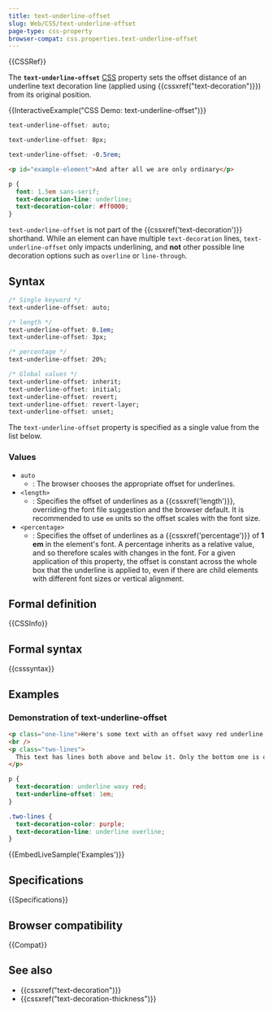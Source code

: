 ```yaml
---
title: text-underline-offset
slug: Web/CSS/text-underline-offset
page-type: css-property
browser-compat: css.properties.text-underline-offset
---
```


{{CSSRef}}

The **`text-underline-offset`** [CSS](/en-US/docs/Web/CSS) property sets the offset distance of an underline text decoration line (applied using {{cssxref("text-decoration")}}) from its original position.

{{InteractiveExample("CSS Demo: text-underline-offset")}}

```css interactive-example-choice
text-underline-offset: auto;
```

```css interactive-example-choice
text-underline-offset: 8px;
```

```css interactive-example-choice
text-underline-offset: -0.5rem;
```

```html interactive-example
<p id="example-element">And after all we are only ordinary</p>
```

```css interactive-example
p {
  font: 1.5em sans-serif;
  text-decoration-line: underline;
  text-decoration-color: #ff0000;
}
```

`text-underline-offset` is not part of the {{cssxref('text-decoration')}} shorthand. While an element can have multiple `text-decoration` lines, `text-underline-offset` only impacts underlining, and **not** other possible line decoration options such as `overline` or `line-through`.

## Syntax

```css
/* Single keyword */
text-underline-offset: auto;

/* length */
text-underline-offset: 0.1em;
text-underline-offset: 3px;

/* percentage */
text-underline-offset: 20%;

/* Global values */
text-underline-offset: inherit;
text-underline-offset: initial;
text-underline-offset: revert;
text-underline-offset: revert-layer;
text-underline-offset: unset;
```

The `text-underline-offset` property is specified as a single value from the list below.

### Values

- `auto`
  - : The browser chooses the appropriate offset for underlines.
- `<length>`
  - : Specifies the offset of underlines as a {{cssxref('length')}}, overriding the font file suggestion and the browser default. It is recommended to use `em` units so the offset scales with the font size.
- `<percentage>`
  - : Specifies the offset of underlines as a {{cssxref('percentage')}} of **1 em** in the element's font. A percentage inherits as a relative value, and so therefore scales with changes in the font. For a given application of this property, the offset is constant across the whole box that the underline is applied to, even if there are child elements with different font sizes or vertical alignment.

## Formal definition

{{CSSInfo}}

## Formal syntax

{{csssyntax}}

## Examples

### Demonstration of text-underline-offset

```html
<p class="one-line">Here's some text with an offset wavy red underline!</p>
<br />
<p class="two-lines">
  This text has lines both above and below it. Only the bottom one is offset.
</p>
```

```css
p {
  text-decoration: underline wavy red;
  text-underline-offset: 1em;
}

.two-lines {
  text-decoration-color: purple;
  text-decoration-line: underline overline;
}
```

{{EmbedLiveSample('Examples')}}

## Specifications

{{Specifications}}

## Browser compatibility

{{Compat}}

## See also

- {{cssxref("text-decoration")}}
- {{cssxref("text-decoration-thickness")}}
